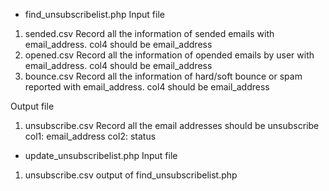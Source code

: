 - find_unsubscribelist.php
Input file
1. sended.csv
  Record all the information of sended emails with email_address.
  col4 should be email_address
2. opened.csv
  Record all the information of opended emails by user with email_address.
  col4 should be email_address
3. bounce.csv
  Record all the information of hard/soft bounce or spam reported with email_address.
  col4 should be email_address

Output file
1. unsubscribe.csv
  Record all the email addresses should be unsubscribe
  col1: email_address
  col2: status

- update_unsubscribelist.php
Input file
1. unsubscribe.csv
   output of find_unsubscribelist.php
